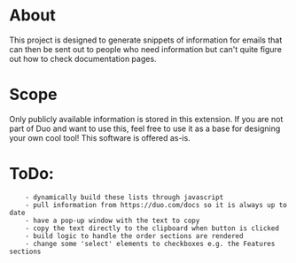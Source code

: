 # About
This project is designed to generate snippets of information for emails that can then be sent out to people who need information but can't quite figure out how to check documentation pages.
# Scope
Only publicly available information is stored in this extension. If you are not part of Duo and want to use this, feel free to use it as a base for designing your own cool tool! This software is offered as-is.
# ToDo:
        - dynamically build these lists through javascript
        - pull information from https://duo.com/docs so it is always up to date
        - have a pop-up window with the text to copy
        - copy the text directly to the clipboard when button is clicked
        - build logic to handle the order sections are rendered
        - change some 'select' elements to checkboxes e.g. the Features sections
